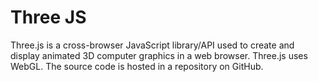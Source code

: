 # Three JS

Three.js is a cross-browser JavaScript library/API used to create and display animated 3D computer graphics in a web browser. Three.js uses WebGL. The source code is hosted in a repository on GitHub.
